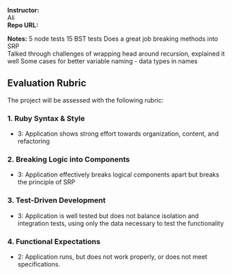**Instructor:**   
Ali  
**Repo URL:**   

**Notes:**
5 node tests
15 BST tests
Does a great job breaking methods into SRP   
Talked through challenges of wrapping head around recursion, explained it well
Some cases for better variable naming - data types in names  

## Evaluation Rubric

The project will be assessed with the following rubric:

### 1. Ruby Syntax & Style

* 3: Application shows strong effort towards organization, content, and refactoring

### 2. Breaking Logic into Components

* 3: Application effectively breaks logical components apart but breaks the principle of SRP

### 3. Test-Driven Development

* 3: Application is well tested but does not balance isolation and integration tests, using only the data necessary to test the functionality

### 4. Functional Expectations

* 2: Application runs, but does not work properly, or does not meet specifications.
